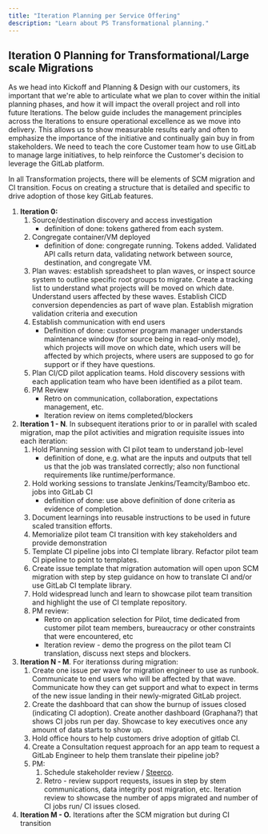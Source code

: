 ```yaml
---
title: "Iteration Planning per Service Offering"
description: "Learn about PS Transformational planning."
---
```


## Iteration 0 Planning for Transformational/Large scale Migrations

As we head into Kickoff and Planning & Design with our customers, its important that we're able to articulate what we plan to cover within the initial planning phases, and how it will impact the overall project and roll into future Iterations. The below guide includes the management principles across the Iterations to ensure operational excellence as we move into delivery. This allows us to show measurable results early and often to emphasize the importance of the initiative and continually gain buy in from stakeholders. We need to teach the core Customer team how to use GitLab to manage large initiatives, to help reinforce the Customer's decision to leverage the GitLab platform.

In all Transformation projects, there will be elements of SCM migration and CI transition. Focus on creating a structure that is detailed and specific to drive adoption of those key GitLab features.

1. **Iteration 0:**
   1. Source/destination discovery and access investigation
      * definition of done: tokens gathered from each system.
   2. Congregate container/VM deployed
      * definition of done: congregate running. Tokens added. Validated API calls return data, validating network between source, destination, and congregate VM.
   3. Plan waves: establish spreadsheet to plan waves, or inspect source system to outline specific root groups to migrate. Create a tracking list to understand what projects will be moved on which date. Understand users affected by these waves. Establish CICD conversion dependencies as part of wave plan. Establish migration validation criteria and execution
   4. Establish communication with end users
      * Definition of done: customer program manager understands maintenance window (for source being in read-only mode), which projects will move on which date, which users will be affected by which projects, where users are supposed to go for support or if they have questions.
   5. Plan CI/CD pilot application teams. Hold discovery sessions with each application team who have been identified as a pilot team.
   6. PM Review
      * Retro on communication, collaboration, expectations management, etc.
      * Iteration review on items completed/blockers
2. **Iteration 1 - N**. In subsequent iterations prior to or in parallel with scaled migration, map the pilot activities and migration requisite issues into each iteration:
   1. Hold Planning session with CI pilot team to understand job-level
      * definition of done, e.g. what are the inputs and outputs that tell us that the job was translated correctly; also non functional requirements like runtime/performance.
   2. Hold working sessions to translate Jenkins/Teamcity/Bamboo etc. jobs into GitLab CI
      * definition of done: use above definition of done criteria as evidence of completion.
   3. Document learnings into reusable instructions to be used in future scaled transition efforts.
   4. Memorialize pilot team CI transition with key stakeholders and provide demonstration
   5. Template CI pipeline jobs into CI template library. Refactor pilot team CI pipeline to point to templates.
   6. Create issue template that migration automation will open upon SCM migration with step by step guidance on how to translate CI and/or use GitLab CI template library.
   7. Hold widespread lunch and learn to showcase pilot team transition and highlight the use of CI template repository.
   8. PM review:
      * Retro on application selection for Pilot, time dedicated from customer pilot team members, bureaucracy or other constraints that were encountered, etc
      * Iteration review - demo the progress on the pilot team CI translation, discuss next steps and blockers.
3. **Iteration N - M**. For iterationss during migration:
   1. Create one issue per wave for migration engineer to use as runbook. Communicate to end users who will be affected by that wave. Communicate how they can get support and what to expect in terms of the new issue landing in their newly-migrated GitLab project.
   2. Create the dashboard that can show the burnup of issues closed (indicating CI adoption). Create another dashboard (Graphana?) that shows CI jobs run per day. Showcase to key executives once any amount of data starts to show up.
   3. Hold office hours to help customers drive adoption of gitlab CI.
   4. Create a Consultation request approach for an app team to request a GitLab Engineer to help them translate their pipeline job?
   5. PM:
      1. Schedule stakeholder review / [Steerco](https://docs.google.com/presentation/d/1TDKOJeuzR1uy18umu6ovy30l_A986pOEatFn_7eiNbQ/edit#slide=id.g2e5469c2f0d_0_465).
      2. Retro - review support requests, issues in step by stem communications, data integrity post migration, etc. Iteration review to showcase the number of apps migrated and number of CI jobs run/ CI issues closed.
4. **Iteration M - O.** Iterations after the SCM migration but during CI transition
